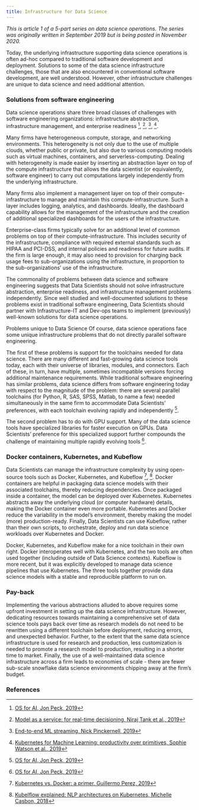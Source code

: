 ```yaml
---
title: Infrastructure for Data Science
---
```


*This is article 1 of a 5-part series on data science operations. The series was originally written in September 2019 but is being posted in November 2020.*

Today, the underlying infrastructure supporting data science operations is often ad-hoc compared to traditional software development and deployment. Solutions to some of the data science infrastructure challenges, those that are also encountered in conventional software development, are well understood. However, other infrastructure challenges are unique to data science and need additional attention.

### Solutions from software engineering
Data science operations share three broad classes of challenges with software engineering organizations: infrastructure abstraction, infrastructure management, and enterprise readiness [^ops1], [^ops2], [^ops3], [^ops4].

Many firms have heterogeneous compute, storage, and networking environments. This heterogeneity is not only due to the use of multiple clouds, whether public or private, but also due to various computing models such as virtual machines, containers, and serverless-computing. Dealing with heterogeneity is made easier by inserting an abstraction layer on top of the compute infrastructure that allows the data scientist (or equivalently, software engineer) to carry out computations largely independently from the underlying infrastructure.

Many firms also implement a management layer on top of their compute-infrastructure to manage and maintain this compute-infrastructure. Such a layer includes logging, analytics, and dashboards. Ideally, the dashboard capability allows for the management of the infrastructure and the creation of additional specialized dashboards for the users of the infrastructure.

Enterprise-class firms typically solve for an additional level of common problems on top of their compute-infrastructure. This includes security of the infrastructure, compliance with required external standards such as HIPAA and PCI-DSS, and internal policies and readiness for future audits. If the firm is large enough, it may also need to provision for charging back usage fees to sub-organizations using the infrastructure, in proportion to the sub-organizations’ use of the infrastructure.

The commonality of problems between data science and software engineering suggests that Data Scientists should not solve infrastructure abstraction, enterprise readiness, and infrastructure management problems independently. Since well studied and well-documented solutions to these problems exist in traditional software engineering, Data Scientists should partner with Infrastructure-IT and Dev-ops teams to implement (previously) well-known solutions for data science operations.
 
Problems unique to Data Science
Of course, data science operations face some unique infrastructure problems that do not directly parallel software engineering.

The first of these problems is support for the toolchains needed for data science. There are many different and fast-growing data science tools today, each with their universe of libraries, modules, and connectors. Each of these, in turn, have multiple, sometimes incompatible versions forcing additional maintenance requirements. While traditional software engineering has similar problems, data science differs from software engineering today with respect to the magnitude of the problem: there are several parallel toolchains (for Python, R, SAS, SPSS, Matlab, to name a few) needed simultaneously in the same firm to accommodate Data Scientists’ preferences, with each toolchain evolving rapidly and independently [^ops1].

The second problem has to do with GPU support. Many of the data science tools have specialized libraries for faster execution on GPUs. Data Scientists’ preference for this specialized support further compounds the challenge of maintaining multiple rapidly evolving tools [^ops1].

### Docker containers, Kubernetes, and Kubeflow
Data Scientists can manage the infrastructure complexity by using open-source tools such as Docker, Kubernetes, and Kubeflow [^ops5], [^ops6]. Docker containers are helpful in packaging data science models with their associated toolchains, thereby reducing dependencies. Once packaged inside a container, the model can be deployed over Kubernetes. Kubernetes abstracts away the underlying cloud (or computer hardware) details, making the Docker container even more portable. Kubernetes and Docker reduce the variability in the model’s environment, thereby making the model (more) production-ready. Finally, Data Scientists can use Kubeflow, rather than their own scripts, to orchestrate, deploy and run data science workloads over Kubernetes and Docker.

Docker, Kubernetes, and Kubeflow make for a nice toolchain in their own right. Docker interoperates well with Kubernetes, and the two tools are often used together (including outside of Data Science contexts). Kubeflow is more recent, but it was explicitly developed to manage data science pipelines that use Kubernetes. The three tools together provide data science models with a stable and reproducible platform to run on.

### Pay-back
Implementing the various abstractions alluded to above requires some upfront investment in setting up the data science infrastructure. However, dedicating resources towards maintaining a comprehensive set of data science tools pays back over time as research models do not need to be rewritten using a different toolchain before deployment, reducing errors, and unexpected behavior. Further, to the extent that the same data science infrastructure is used for research and production, less customization is needed to promote a research model to production, resulting in a shorter time to market. Finally, the use of a well-maintained data science infrastructure across a firm leads to economies of scale - there are fewer sub-scale snowflake data science environments chipping away at the firm’s budget.

### References
[^ops1]: [OS for AI, Jon Peck, 2019](https://docs.google.com/presentation/d/1LNb69-dTqNCmFawuOOj1tNVZuQ1QA-Jqbj-LPunBK7w/edit#slide=id.g3974aef880_0_0)
[^ops2]: [Model as a service: for real-time decisioning, Niraj Tank et al., 2019](https://cdn.oreillystatic.com/en/assets/1/event/295/Model%20as%20a%20service%20for%20real-time%20decisioning%E2%80%8B%20Presentation.pdf)
[^ops3]: [End-to-end ML streaming, Nick Pinckernell, 2019](https://cdn.oreillystatic.com/en/assets/1/event/295/End-to-end%20ML%20streaming%20with%20Kubeflow%2C%20Kafka%2C%20and%20Redis%20at%20scale%20Presentation.pdf)
[^ops4]: [Kubernetes for Machine Learning: productivity over primitives, Sophie Watson et al., 2019](https://cdn.oreillystatic.com/en/assets/1/event/295/Kubernetes%20for%20machine%20learning_%20Productivity%20over%20primitives%20Presentation.pdf)
[^ops5]: [Kubernetes vs. Docker: a primer, Guillermo Perez, 2019](https://containerjournal.com/topics/container-ecosystems/kubernetes-vs-docker-a-primer/)
[^ops6]: [Kubelflow explained: NLP architectures on Kubernetes, Michelle Casbon, 2018](https://slides.yowconference.com/yow2018/MichelleCasbon-KubeflowExplainedNLPArchitecturesonKubernetes_YOWBne.pdf)
